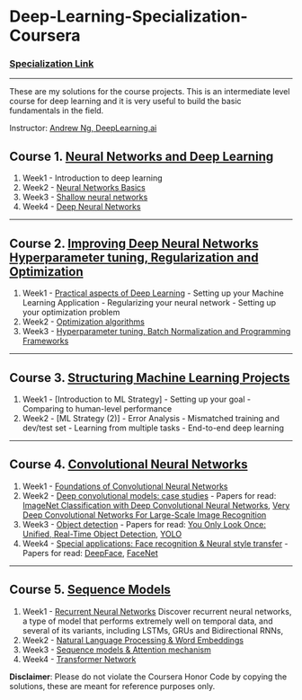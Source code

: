 # Deep-Learning-Specialization-Coursera
### [Specialization Link](https://www.coursera.org/specializations/deep-learning)

---

These are my solutions for the course projects. This is an intermediate level course for deep learning and it is very useful to build the basic fundamentals in the field. 

Instructor: [Andrew Ng, DeepLearning.ai]()

 ## Course 1. [Neural Networks and Deep Learning](https://www.youtube.com/watch?v=CS4cs9xVecg&list=PLkDaE6sCZn6Ec-XTbcX1uRg2_u4xOEky0)
 
1. Week1 - Introduction to deep learning
2. Week2 - [Neural Networks Basics](https://github.com/savnani5/Deep-Learning-Specialization-Coursera/tree/main/Course1-Neural%20Networks%20and%20Deep%20Learning/Week2)
3. Week3 - [Shallow neural networks](https://github.com/savnani5/Deep-Learning-Specialization-Coursera/tree/main/Course1-Neural%20Networks%20and%20Deep%20Learning/Week3)
4. Week4 - [Deep Neural Networks](https://github.com/savnani5/Deep-Learning-Specialization-Coursera/tree/main/Course1-Neural%20Networks%20and%20Deep%20Learning/Week4)

---

## Course 2. [Improving Deep Neural Networks Hyperparameter tuning, Regularization and Optimization](https://www.youtube.com/watch?v=1waHlpKiNyY&list=PLkDaE6sCZn6Hn0vK8co82zjQtt3T2Nkqc)

1. Week1 - [Practical aspects of Deep Learning](https://github.com/savnani5/Deep-Learning-Specialization-Coursera/tree/main/Course2-Improving%20Deep%20Neural%20Networks%20Hyperparameter%20tuning%2C%20Regularization%20and%20Optimization/Week1)
         - Setting up your Machine Learning Application
         - Regularizing your neural network
         - Setting up your optimization problem
2. Week2 - [Optimization algorithms](https://github.com/savnani5/Deep-Learning-Specialization-Coursera/tree/main/Course2-Improving%20Deep%20Neural%20Networks%20Hyperparameter%20tuning%2C%20Regularization%20and%20Optimization/Week2)
3. Week3 - [Hyperparameter tuning, Batch Normalization and Programming Frameworks](hhttps://github.com/savnani5/Deep-Learning-Specialization-Coursera/tree/main/Course2-Improving%20Deep%20Neural%20Networks%20Hyperparameter%20tuning%2C%20Regularization%20and%20Optimization/Week3)

---

## Course 3. [Structuring Machine Learning Projects](https://www.youtube.com/watch?v=dFX8k1kXhOw&list=PLkDaE6sCZn6E7jZ9sN_xHwSHOdjUxUW_b)

1. Week1 - [Introduction to ML Strategy]
         - Setting up your goal
         - Comparing to human-level performance
2. Week2 - [ML Strategy (2)]
         - Error Analysis
         - Mismatched training and dev/test set
         - Learning from multiple tasks
         - End-to-end deep learning
 
 ---
 
 ## Course 4. [Convolutional Neural Networks](https://www.youtube.com/watch?v=ArPaAX_PhIs&list=PLkDaE6sCZn6Gl29AoE31iwdVwSG-KnDzF)
 
 1. Week1 - [Foundations of Convolutional Neural Networks](https://github.com/savnani5/Deep-Learning-Specialization-Coursera/tree/main/Course4-Convolutional%20Neural%20Networks/Week1)
 2. Week2 - [Deep convolutional models: case studies](https://github.com/savnani5/Deep-Learning-Specialization-Coursera/tree/main/Course4-Convolutional%20Neural%20Networks/Week2) - Papers for read:  [ImageNet Classification with Deep Convolutional
Neural Networks](https://papers.nips.cc/paper/4824-imagenet-classification-with-deep-convolutional-neural-networks.pdf), [Very Deep Convolutional Networks For Large-Scale Image Recognition](https://arxiv.org/pdf/1409.1556.pdf)
 3. Week3 - [Object detection](https://github.com/savnani5/Deep-Learning-Specialization-Coursera/tree/main/Course4-Convolutional%20Neural%20Networks/Week3) - Papers for read: [You Only Look Once:
Unified, Real-Time Object Detection](https://arxiv.org/pdf/1506.02640.pdf), [YOLO](https://arxiv.org/pdf/1612.08242.pdf)
 4. Week4 - [Special applications: Face recognition & Neural style transfer](https://github.com/savnani5/Deep-Learning-Specialization-Coursera/tree/main/Course4-Convolutional%20Neural%20Networks/Week4) - Papers for read: [DeepFace](https://www.cs.toronto.edu/~ranzato/publications/taigman_cvpr14.pdf), [FaceNet](https://www.cv-foundation.org/openaccess/content_cvpr_2015/papers/Schroff_FaceNet_A_Unified_2015_CVPR_paper.pdf)
 
 ---
 
 ## Course 5. [Sequence Models](https://www.youtube.com/watch?v=DejHQYAGb7Q&list=PLkDaE6sCZn6F6wUI9tvS_Gw1vaFAx6rd6)
 1. Week1 - [Recurrent Neural Networks](https://github.com/savnani5/Deep-Learning-Specialization-Coursera/tree/main/Course5-Sequence%20Models/Week1)
    Discover recurrent neural networks, a type of model that performs extremely well on temporal data, and several of its variants, including LSTMs, GRUs and Bidirectional  RNNs,
 3. Week2 - [Natural Language Processing & Word Embeddings](https://github.com/savnani5/Deep-Learning-Specialization-Coursera/tree/main/Course5-Sequence%20Models/Week2)
 4. Week3 - [Sequence models & Attention mechanism](https://github.com/savnani5/Deep-Learning-Specialization-Coursera/tree/main/Course5-Sequence%20Models/Week3)
 5. Week4 - [Transformer Network](https://github.com/savnani5/Deep-Learning-Specialization-Coursera/tree/main/Course5-Sequence%20Models/Week4)
 
 
**Disclaimer**: Please do not violate the Coursera Honor Code by copying the solutions, these are meant for reference purposes only.

